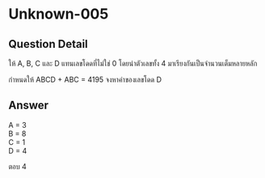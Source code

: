 # Unknown-005
## Question Detail
ให้ A, B, C และ D แทนเลขโดดที่ไม่ใช่ 0 โดยนำตัวเลขทั้ง 4 มาเรียงกันเป็นจำนวนเต็มหลายหลัก

กำหนดให้ ABCD + ABC = 4195
จงหาค่าของเลขโดด D

## Answer
A = 3  
B = 8  
C = 1  
D = 4

ตอบ 4
